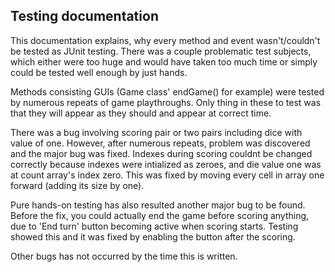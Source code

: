 ## Testing documentation

This documentation explains, why every method and event wasn't/couldn't be tested as JUnit testing. There was a couple problematic test subjects, which either were too huge and would have taken too much time or simply could be tested well enough by just hands.

Methods consisting GUIs (Game class' endGame() for example) were tested by numerous repeats of game playthroughs. Only thing in these to test was that they will appear as they should and appear at correct time.

There was a bug involving scoring pair or two pairs including dice with value of one. However, after numerous repeats, problem was discovered and the major bug was fixed. Indexes during scoring couldnt be changed correctly because indexes were intialized as zeroes, and die value one was at count array's index zero. This was fixed by moving every cell in array one forward (adding its size by one).

Pure hands-on testing has also resulted another major bug to be found. Before the fix, you could actually end the game before scoring anything, due to 'End turn' button becoming active when scoring starts. Testing showed this and it was fixed by enabling the button after the scoring.

Other bugs has not occurred by the time this is written.
